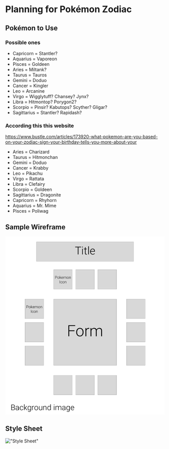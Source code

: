 # Planning for Pokémon Zodiac

## Pokémon to Use

### Possible ones
- Capricorn = Stantler?
- Aquarius = Vaporeon
- Pisces = Goldeen
- Aries = Miltank?
- Taurus = Tauros
- Gemini = Doduo
- Cancer = Kingler
- Leo = Arcanine
- Virgo = Wigglytuff? Chansey? Jynx?
- Libra = Hitmontop? Porygon2?
- Scorpio = Pinsir? Kabutops? Scyther? Gligar?
- Sagittarius = Stantler? Rapidash?

### According this this website

https://www.bustle.com/articles/173920-what-pokemon-are-you-based-on-your-zodiac-sign-your-birthday-tells-you-more-about-your

- Aries = Charizard
- Taurus = Hitmonchan
- Gemini = Doduo
- Cancer = Krabby
- Leo = Pikachu
- Virgo = Rattata
- Libra = Clefairy
- Scorpio = Goldeen
- Sagittarius = Dragonite
- Capricorn = Rhyhorn
- Aquarius = Mr. Mime
- Pisces = Poliwag

## Sample Wireframe

!["Sample Wireframe"](wireframe1.png)

## Style Sheet

!["Style Sheet"](stylesheet1.png)
